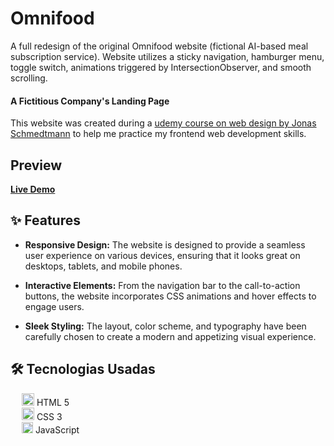# Omnifood

A full redesign of the original Omnifood website (fictional AI-based meal subscription service). Website utilizes a sticky navigation, hamburger menu, toggle switch, animations triggered by IntersectionObserver, and smooth scrolling.

#### A Fictitious Company's Landing Page

This website was created during a [udemy course on web design by Jonas Schmedtmann](https://www.udemy.com/course/design-and-develop-a-killer-website-with-html5-and-css3/) to help me practice my frontend web development skills.

## Preview

[**Live Demo**](https://mmt20.github.io/Omnifood/)

## ✨ Features

- **Responsive Design:** The website is designed to provide a seamless user experience on various devices, ensuring that it looks great on desktops, tablets, and mobile phones.

- **Interactive Elements:** From the navigation bar to the call-to-action buttons, the website incorporates CSS animations and hover effects to engage users.

- **Sleek Styling:** The layout, color scheme, and typography have been carefully chosen to create a modern and appetizing visual experience.

## 🛠️ Tecnologias Usadas

&emsp; <img src="https://user-images.githubusercontent.com/25181517/192158954-f88b5814-d510-4564-b285-dff7d6400dad.png" width="20px"> HTML 5
</br>
&emsp; <img src="https://user-images.githubusercontent.com/25181517/183898674-75a4a1b1-f960-4ea9-abcb-637170a00a75.png" width="20px"> CSS 3</br>
&emsp; <img src="https://user-images.githubusercontent.com/25181517/117447155-6a868a00-af3d-11eb-9cfe-245df15c9f3f.png" width="18px"> JavaScript
